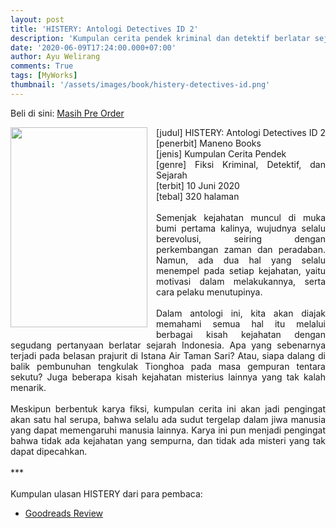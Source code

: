 ```yaml
---
layout: post
title: 'HISTERY: Antologi Detectives ID 2'
description: 'Kumpulan cerita pendek kriminal dan detektif berlatar sejarah. Ditulis oleh para penulis Detectives ID, komunitas sleuth enthusiast dan literatur detektif.'
date: '2020-06-09T17:24:00.000+07:00'
author: Ayu Welirang
comments: True
tags: [MyWorks]
thumbnail: '/assets/images/book/histery-detectives-id.png'
---
```


Beli di sini: [Masih Pre Order](https://bit.ly/pesanHISTERY)

<div class="separator" style="clear: both; text-align: center;"></div><div style="text-align: justify;"><div class="separator" style="clear: both; text-align: center;"><a href="https://1.bp.blogspot.com/-YpzAJEVo3Rs/Xt91LRfR-PI/AAAAAAAAGYE/-Uaj3gN2X1MVUiPQeeyKpDRgi3kcxEn1ACK4BGAsYHg/s320/histery-detectives-id.png" imageanchor="1" style="clear: left; float: left; margin-bottom: 1em; margin-right: 1em;"><img border="0" data-original-height="1280" data-original-width="877" height="320" src="https://1.bp.blogspot.com/-YpzAJEVo3Rs/Xt91LRfR-PI/AAAAAAAAGYE/-Uaj3gN2X1MVUiPQeeyKpDRgi3kcxEn1ACK4BGAsYHg/s320/histery-detectives-id.png" width="219" /></a></div>[judul] HISTERY: Antologi Detectives ID 2</div><div style="text-align: justify;">[penerbit] Maneno Books</div><div style="text-align: justify;">[jenis] Kumpulan Cerita Pendek</div><div style="text-align: justify;">[genre] Fiksi Kriminal, Detektif, dan Sejarah</div><div style="text-align: justify;">[terbit] 10 Juni 2020</div><div style="text-align: justify;">[tebal] 320 halaman</div><div style="text-align: justify;"><br /></div><div style="text-align: justify;">Semenjak kejahatan muncul di muka bumi pertama kalinya, wujudnya selalu berevolusi, seiring dengan perkembangan zaman dan peradaban. Namun, ada dua hal yang selalu menempel pada setiap kejahatan, yaitu motivasi dalam melakukannya, serta cara pelaku menutupinya.</div><div style="text-align: justify;"><br /></div><div style="text-align: justify;">Dalam antologi ini, kita akan diajak memahami semua hal itu melalui berbagai kisah kejahatan dengan segudang pertanyaan berlatar sejarah Indonesia. Apa yang sebenarnya terjadi pada belasan prajurit di Istana Air Taman Sari? Atau, siapa dalang di balik pembunuhan tengkulak Tionghoa pada masa gempuran tentara sekutu? Juga beberapa kisah kejahatan misterius lainnya yang tak kalah menarik.</div><div style="text-align: justify;"><br /></div><div style="text-align: justify;">Meskipun berbentuk karya fiksi, kumpulan cerita ini akan jadi pengingat akan satu hal serupa, bahwa selalu ada sudut tergelap dalam jiwa manusia yang dapat memengaruhi manusia lainnya. Karya ini pun menjadi pengingat bahwa tidak ada kejahatan yang sempurna, dan tidak ada misteri yang tak dapat dipecahkan.</div><div style="text-align: justify;"><br /></div><div style="text-align: justify;">***</div><div style="text-align: justify;"><br /></div><div style="text-align: justify;">Kumpulan ulasan HISTERY dari para pembaca:</div><div style="text-align: justify;"></div><ul><li><u><a href="https://www.goodreads.com/book/show/53460080-histery">Goodreads Review</a></u></li></ul>
